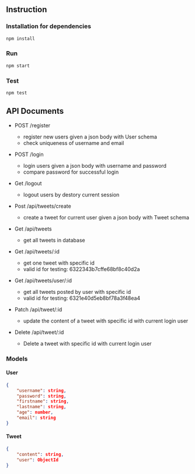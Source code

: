 
## Instruction

### Installation for dependencies

```bash
npm install
```
### Run

```bash
npm start
```
### Test

```bash
npm test
```

## API Documents


- POST /register
    - register new users given a json body with User schema
    - check uniqueness of username and email
- POST /login
    - login users given a json body with username and password
    - compare password for successful login
- Get /logout
    - logout users by destory current session

- Post /api/tweets/create
    - create a tweet for current user given a json body with Tweet schema
- Get /api/tweets
    - get all tweets in database
- Get /api/tweets/:id
    - get one tweet with specific id 
    - valid id for testing: 6322343b7cffe68bf8c40d2a
- Get /api/tweets/user/:id
    - get all tweets posted by user with specific id
    - valid id for testing: 6321e40d5eb8bf78a3f48ea4
- Patch /api/tweet/:id
    - update the content of a tweet with specific id with current login user
- Delete /api/tweet/:id
    - Delete a tweet with specific id with current login user
### Models

#### User

```Json
{
    "username": string,
    "password": string,
    "firstname": string,
    "lastname": string,
    "age": number,
    "email": string
}
```

#### Tweet

```Json
{
    "content": string,
    "user": ObjectId
}
```
